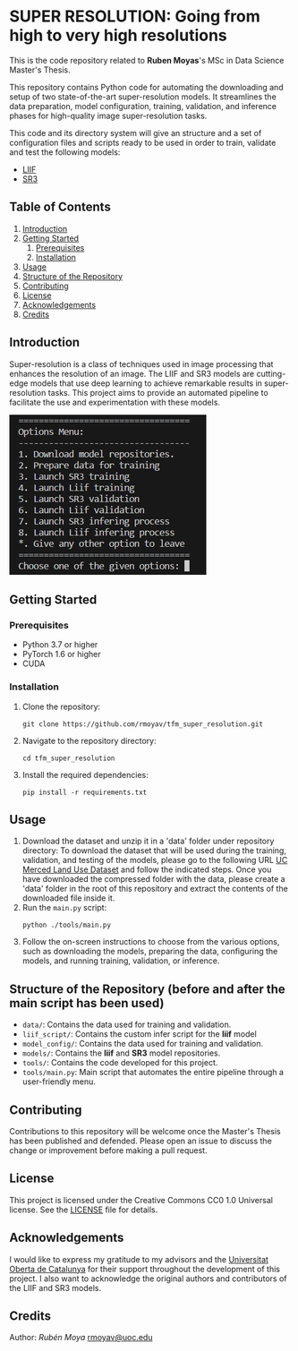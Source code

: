 # SUPER RESOLUTION: Going from high to very high resolutions

This is the code repository related to **Ruben Moyas**'s MSc in Data Science Master's Thesis.

This repository contains Python code for automating the downloading and setup of two state-of-the-art super-resolution models. It streamlines the data preparation, model configuration, training, validation, and inference phases for high-quality image super-resolution tasks.

This code and its directory system will give an structure and a set of configuration files and scripts ready to be used in order to train, validate and test the following models:

  - [LIIF](https://github.com/yinboc/liif)
  - [SR3](https://github.com/Janspiry/Image-Super-Resolution-via-Iterative-Refinement)

## Table of Contents
1. [Introduction](#introduction)
2. [Getting Started](#getting-started)
    1. [Prerequisites](#prerequisites)
    2. [Installation](#installation)
3. [Usage](#usage)
4. [Structure of the Repository](#structure-of-the-repository)
5. [Contributing](#contributing)
6. [License](#license)
7. [Acknowledgements](#acknowledgements)
8. [Credits](#credits)

## Introduction
Super-resolution is a class of techniques used in image processing that enhances the resolution of an image. The LIIF and SR3 models are cutting-edge models that use deep learning to achieve remarkable results in super-resolution tasks. This project aims to provide an automated pipeline to facilitate the use and experimentation with these models.

![Main Menu](main_menu.png)

## Getting Started
### Prerequisites
- Python 3.7 or higher
- PyTorch 1.6 or higher
- CUDA

### Installation
1. Clone the repository:
    ```
    git clone https://github.com/rmoyav/tfm_super_resolution.git
    ```
2. Navigate to the repository directory:
    ```
    cd tfm_super_resolution
    ```
3. Install the required dependencies:
    ```
    pip install -r requirements.txt
    ```

## Usage
1. Download the dataset and unzip it in a 'data' folder under repository directory:
   To download the dataset that will be used during the training, validation, and testing of the models, please go to the following URL [UC Merced Land Use Dataset](http://weegee.vision.ucmerced.edu/datasets/landuse.html) and follow the indicated steps. Once you have downloaded the compressed folder with the data, please create a 'data' folder in the root of this repository and extract the contents of the downloaded file inside it.
2. Run the `main.py` script:
    ```
    python ./tools/main.py
    ```
3. Follow the on-screen instructions to choose from the various options, such as downloading the models, preparing the data, configuring the models, and running training, validation, or inference.

## Structure of the Repository (before and after the main script has been used)
- `data/`: Contains the data used for training and validation.
- `liif_script/`: Contains the custom infer script for the **liif** model
- `model_config/`: Contains the data used for training and validation.
- `models/`: Contains the **liif** and **SR3** model repositories.
- `tools/`: Contains the code developed for this project.
- `tools/main.py`: Main script that automates the entire pipeline through a user-friendly menu.

## Contributing
Contributions to this repository will be welcome once the Master's Thesis has been published and defended. Please open an issue to discuss the change or improvement before making a pull request.

## License
This project is licensed under the Creative Commons CC0 1.0 Universal license. See the [LICENSE](LICENSE) file for details.

## Acknowledgements
I would like to express my gratitude to my advisors and the [Universitat Oberta de Catalunya](https://www.uoc.edu/) for their support throughout the development of this project. I also want to acknowledge the original authors and contributors of the LIIF and SR3 models.

## Credits
Author: *Rubén Moya* [rmoyav@uoc.edu](mailto:rmoyav@uoc.edu)
